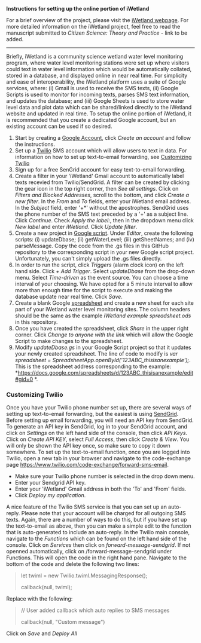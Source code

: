**Instructions for setting up the online portion of iWetland**

For a brief overview of the project, please visit the [iWetland webpage](http://ecohydrology.mcmaster.ca/iwetland.html). For more detailed information on the iWetland project, feel free to read the manuscript submitted to *Citizen Science: Theory and Practice* - link to be added.

---

Briefly, iWetland is a community science wetland water level monitoring program, where water level monitoring stations were set up where visitors could text in water level information which would be automatically collated, stored in a database, and displayed online in near real time. For simplicity and ease of interoperability, the iWetland platform uses a suite of Google services, where: (i) Gmail is used to receive the SMS texts, (ii) Google Scripts is used to monitor for incoming texts, parses SMS text information, and updates the database; and (iii) Google Sheets is used to store water level data and plot data which can be shared/linked directly to the iWetland website and updated in real time. To setup the online portion of iWetland, it is recommended that you create a dedicated Google account, but an existing account can be used if so desired.

1. Start by creating a [Google Account](https://www.google.com/account/about/), click *Create an account* and follow the instructions.
2. Set up a [Twilio](https://www.twilio.com/sms) SMS account which will allow users to text in data. For information on how to set up text-to-email forwarding, see [Customizing Twilio](#customizing-twilio)
3. Sign up for a free SenGrid account for easy text-to-email forwarding.
4. Create a filter in your 'iWetland' Gmail account to automatically label texts recevied from Twilio/SendGrid. A filter can be created by clicking the gear icon in the top right corner, then *See all settings*. Click on *Filters and Blocked Addresses*, scroll to the bottom, and click *Create a new filter*. In the *From* and *To* fields, enter your iWetland email address. In the *Subject* field, enter '+\*' without the apostrophes. SendGrid uses the phone number of the SMS text preceded by a '+' as a subject line. Click *Continue*. Check *Apply the label:*, then in the dropdown menu click *New label* and enter *iWetland*. Click *Update filter*.
5. Create a new project in [Google script](https://script.google.com/home). Under *Editor*, create the following scripts: (i) updateDbase; (ii) getWaterLevel; (iii) getSheetNames; and (iv) parseMessage. Copy the code from the .gs files in this GitHub repository to the corresponding script in your new Google script project. Unfortunately, you can't simply upload the .gs files directly.
6. In order to run the script, click *Triggers* (alarm clock icon) on the left hand side. Click *+ Add Trigger*. Select *updateDbase* from the drop-down menu. Select *Time-driven* as the event source. You can choose a time interval of your choosing. We have opted for a 5 minute interval to allow more than enough time for the script to execute and making the database update near real time. Click *Save*.
7. Create a blank Google [spreadsheet](https://docs.google.com/spreadsheets) and create a new sheet for each site part of your iWetland water level monitoring sites. The column headers should be the same as the example *iWetland example spreadsheet.ods* in this repository.
8. Once you have created the spreadsheet, click *Share* in the upper right corner. Click *Change to anyone with the link* which will allow the Google Script to make changes to the spreadsheet.
9. Modify *updateDbase.gs* in your Google Script project so that it updates your newly created spreadsheet. The line of code to modify is *var spreadsheet = SpreadsheetApp.openById('123ABC_thisisanexample');*. This is the spreadsheet address corresponding to the example: *https://docs.google.com/spreadsheets/d/123ABC_thisisanexample/edit#gid=0
*.


### Customizing Twilio
Once you have your Twilio phone number set up, there are several ways of setting up text-to-email forwarding, but the easiest is using [SendGrid](https://sendgrid.com/). Before setting up email forwarding, you will need an API key from SendGrid. To generate an API key in SendGrid, log in to your SendGrid account, and click on *Settings* on the left hand side of the console, then click *API Keys*. Click on *Create API KEY*, select *Full Access*, then click *Create & View*. You will only be shown the API key once, so make sure to copy it down somewhere. To set up the text-to-email function, once you are logged into Twilio, open a new tab in your browser and navigate to the code-exchange page https://www.twilio.com/code-exchange/forward-sms-email.
- Make sure your Twilio phone number is selected in the drop down menu. 
- Enter your Sendgrid API key.
- Enter your 'iWetland' Gmail address in both the 'To' and 'From' fields.
- Click *Deploy my application*.

A nice feature of the Twilio SMS service is that you can set up an auto-reply. Please note that your account will be charged for all outgoing SMS texts. Again, there are a number of ways to do this, but if you have set up the text-to-email as above, then you can make a simple edit to the function that is auto-generated to include an auto-reply. In the Twilio main console, navigate to the *Functions* which can be found on the left hand side of the console. Click on *Services* then click on *forward-message-sendgrid*. If not openned automatically, click on /forward-message-sendgrid under Functions. This will open the code in the right hand pane. Navigate to the bottom of the code and delete the following two lines:
>let twiml = new Twilio.twiml.MessagingResponse();
>
>callback(null, twiml);

Replace with the following:

>// User added callback which auto replies to SMS messages
>
>callback(null, "Custom message")

Click on *Save* and *Deploy All*
